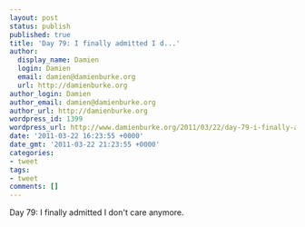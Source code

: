 ```yaml
---
layout: post
status: publish
published: true
title: 'Day 79: I finally admitted I d...'
author:
  display_name: Damien
  login: Damien
  email: damien@damienburke.org
  url: http://damienburke.org
author_login: Damien
author_email: damien@damienburke.org
author_url: http://damienburke.org
wordpress_id: 1399
wordpress_url: http://www.damienburke.org/2011/03/22/day-79-i-finally-admitted-i-d/
date: '2011-03-22 16:23:55 +0000'
date_gmt: '2011-03-22 21:23:55 +0000'
categories:
- tweet
tags:
- tweet
comments: []
---
```

<p>Day 79: I finally admitted I don't care anymore.</p>
